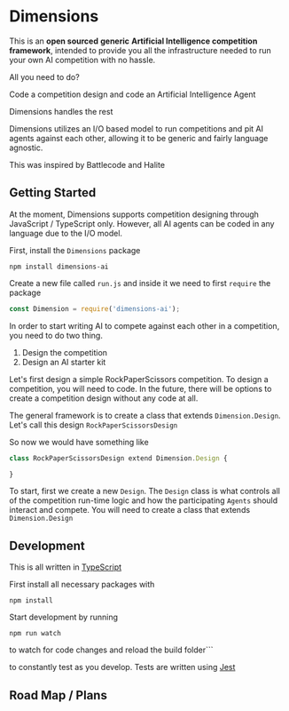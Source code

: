 # Dimensions

This is an **open sourced** **generic** **Artificial Intelligence competition framework**, intended to provide you all the infrastructure needed to run your own AI competition with no hassle.

All you need to do?

Code a competition design and code an Artificial Intelligence Agent

Dimensions handles the rest

Dimensions utilizes an I/O based model to run competitions and pit AI agents against each other, allowing it to be generic and fairly language agnostic.

This was inspired by Battlecode and Halite

## Getting Started

At the moment, Dimensions supports competition designing through JavaScript / TypeScript only. However, all AI agents can be coded in any language due to the I/O model.

First, install the `Dimensions` package

```
npm install dimensions-ai
```

Create a new file called `run.js` and inside it we need to first `require` the package

```js
const Dimension = require('dimensions-ai');
```

In order to start writing AI to compete against each other in a competition, you need to do two thing.

1. Design the competition
2. Design an AI starter kit

Let's first design a simple RockPaperScissors competition. To design a competition, you will need to code. In the future, there will be options to create a competition design without any code at all.

The general framework is to create a class that extends `Dimension.Design`. Let's call this design `RockPaperScissorsDesign`

So now we would have something like

```js
class RockPaperScissorsDesign extend Dimension.Design {

}
```





To start, first we create a new `Design`. The `Design` class is what controls all of the competition run-time logic and how the participating `Agents` should interact and compete. You will need to create a class that extends `Dimension.Design`

## Development

This is all written in [TypeScript](https://www.typescriptlang.org/)

First install all necessary packages with

```
npm install
```

Start development by running

```
npm run watch
```

to watch for code changes and reload the build folder```

to constantly test as you develop. Tests are written using [Jest](jestjs.io/)

## Road Map / Plans